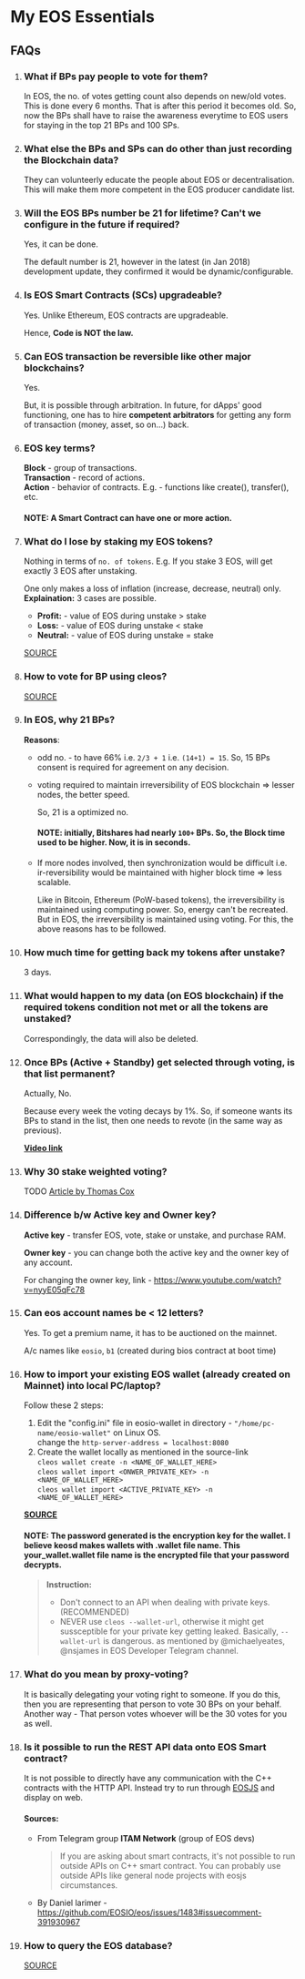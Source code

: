 # My EOS Essentials
## FAQs

1. ### What if BPs pay people to vote for them?
    In EOS, the no. of votes getting count also depends on new/old votes. This is done every 6 months. That is after this period it becomes old.
    So, now the BPs shall have to raise the awareness everytime to EOS users for staying in the top 21 BPs and 100 SPs.

2. ### What else the BPs and SPs can do other than just recording the Blockchain data?
    They can volunteerly educate the people about EOS or decentralisation. This will make them more competent in the EOS producer candidate list.

3. ### Will the EOS BPs number be 21 for lifetime? Can't we configure in the future if required?
    Yes, it can be done.

    The default number is 21, however in the latest (in Jan 2018) development update, they confirmed it would be dynamic/configurable.﻿

4. ### Is EOS Smart Contracts (SCs) upgradeable?
    Yes. Unlike Ethereum, EOS contracts are upgradeable.

    Hence, **Code is NOT the law.**

5. ### Can EOS transaction be reversible like other major blockchains?
    Yes. 

    But, it is possible through arbitration. In future, for dApps' good functioning, one has to hire **competent arbitrators** for getting any form of transaction (money, asset, so on...) back. 

6. ### EOS key terms?
    **Block** - group of transactions.<br/>
    **Transaction** - record of actions.<br/>
    **Action** - behavior of contracts. E.g. - functions like create(), transfer(), etc.
    
    #### NOTE: A Smart Contract can have one or more action.

7. ### What do I lose by staking my EOS tokens?
    Nothing in terms of ```no. of tokens```. E.g. If you stake 3 EOS, will get exactly 3 EOS after unstaking.
    
    One only makes a loss of inflation (increase, decrease, neutral) only. <br/>
    **Explaination:** 3 cases are possible.
    
    * **Profit:** - value of EOS during unstake > stake  
    * **Loss:** - value of EOS during unstake < stake
    * **Neutral:** - value of EOS during unstake = stake
    
    [SOURCE](https://eosio.stackexchange.com/questions/824/can-i-stake-back-my-bandwidth-without-cost)
    
8. ### How to vote for BP using cleos?
   
   [SOURCE](https://eosio.stackexchange.com/questions/725/how-to-vote-using-cleos)
   
9. ### In EOS, why 21 BPs?
    **Reasons**: <br>
    
    * odd no. - to have 66% i.e. ```2/3 + 1``` i.e. ```(14+1) = 15```. So, 15 BPs consent is required for agreement on any decision.
    * voting required to maintain irreversibility of EOS blockchain => lesser nodes, the better speed. 
      
      So, 21 is a optimized no. 
        #### NOTE: initially, Bitshares had nearly ```100+``` BPs. So, the Block time used to be higher. Now, it is in seconds.
    * If more nodes involved, then synchronization would be difficult i.e. ir-reversibility would be maintained with higher block time => less scalable.
   
        Like in Bitcoin, Ethereum (PoW-based tokens), the irreversibility is maintained using computing power. So, energy can't be recreated. But in EOS, the irreversibility is maintained using voting. For this, the above reasons has to be followed.
     
10. ### How much time for getting back my tokens after unstake?
    3 days.
    
11. ### What would happen to my data (on EOS blockchain) if the required tokens condition not met or all the tokens are unstaked?
    Correspondingly, the data will also be deleted.
    
12. ### Once BPs (Active + Standby) get selected through voting, is that list permanent?
    Actually, No.
    
    Because every week the voting decays by 1%. So, if someone wants its BPs to stand in the list, then one needs to revote (in the same way as previous).
    
    [**Video link**](https://www.youtube.com/watch?v=v9h4u1xUASw)

13. ### Why 30 stake weighted voting?
    TODO
    [Article by Thomas Cox](https://medium.com/@thomas.cox_39839/why-30-stake-weighted-approval-votes-for-eosio-1402b994bf20)

14. ### Difference b/w Active key and Owner key?
    **Active key** - transfer EOS, vote, stake or unstake, and purchase RAM. 
    
    **Owner key** - you can change both the active key and the owner key of any account. 
    
    For changing the owner key, link - https://www.youtube.com/watch?v=nyyE05qFc78
    
15. ### Can eos account names be < 12 letters?
    Yes. To get a premium name, it has to be auctioned on the mainnet.
    
    A/c names like ```eosio```, ```b1``` (created during bios contract at boot time)

16. ### How to import your existing EOS wallet (already created on Mainnet) into local PC/laptop?
    Follow these 2 steps: 
    1. Edit the "config.ini" file in eosio-wallet in directory - ```"/home/pc-name/eosio-wallet"``` on Linux OS. <br/>
		change the 
			```http-server-address = localhost:8080```
	2. Create the wallet locally as mentioned in the source-link <br/>
		```cleos wallet create -n <NAME_OF_WALLET_HERE>``` <br/>
		```cleos wallet import <ONWER_PRIVATE_KEY> -n <NAME_OF_WALLET_HERE>``` <br/>
		```cleos wallet import <ACTIVE_PRIVATE_KEY> -n <NAME_OF_WALLET_HERE>```
        
    [**SOURCE**](https://eosio.stackexchange.com/questions/1363/wallet-essentials-for-importing-your-existing-eos-wallet)
    
    #### NOTE: The password generated is the encryption key for the wallet. I believe keosd makes wallets with .wallet file name. This your_wallet.wallet file name is the encrypted file that your password decrypts. 
    
    > **Instruction:**
    >* Don't connect to an API when dealing with private keys. (RECOMMENDED)
    >* NEVER use ```cleos --wallet-url```, otherwise it might get sussceptible for your private key getting leaked.
        Basically, ```--wallet-url``` is dangerous.
        as mentioned by @michaelyeates, @nsjames in EOS Developer Telegram channel.
    
17. ### What do you mean by proxy-voting?
	It is basically delegating your voting right to someone.
	If you do this, then you are representing that person to vote 30 BPs on your behalf. Another way - That person votes whoever will be the 30 votes for you as well.
	
18. ### Is it possible to run the REST API data onto EOS Smart contract?
	It is not possible to directly have any communication with the C++ contracts with the HTTP API. Instead try to run through [EOSJS](https://github.com/EOSIO/eosjs) and display on web.
	
	#### Sources:
	* From Telegram group **ITAM Network** (group of EOS devs)
		> If you are asking about smart contracts, it's not possible to run outside APIs on  C++ smart contract. You can probably use outside APIs like general node projects with eosjs circumstances.
	* By Daniel larimer - https://github.com/EOSIO/eos/issues/1483#issuecomment-391930967
19. ### How to query the EOS database?
	[SOURCE](https://eosio.stackexchange.com/questions/279/does-eos-db-support-text-based-queries)
    
    
